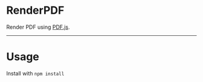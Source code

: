 # RenderPDF

Render PDF using [PDF.js](http://mozilla.github.io/pdf.js/).

---

# Usage

Install with `npm install`

